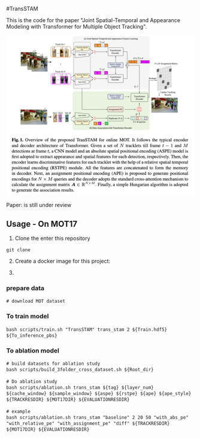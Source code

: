 #TransSTAM

This is the code for the paper "Joint Spatial-Temporal and Appearance Modeling with Transformer for Multiple Object Tracking".

![img.png](images/framework.png)

Paper: is still under review

## Usage - On MOT17

1. Clone the enter this repository
```commandline
git clone 
```


2. Create a docker image for this project:


3. 


### prepare data
```
# download MOT dataset
```


### To train model

```
bash scripts/train.sh "TransSTAM" trans_stam 2 ${Train.hdf5} ${To_inference_pbs}
```

### To ablation model

```
# build datasets for ablation study
bash scripts/build_3folder_cross_dataset.sh ${Root_dir}

# Do ablation study
bash scripts/ablation.sh trans_stam ${tag} ${layer_num} ${cache_window} ${sample_window} ${aspe} ${rstpe} ${ape} ${ape_style} ${TRACKRESDIR} ${MOT17DIR} ${EVALUATIONRESDIR}

# example
bash scripts/ablation.sh trans_stam "baseline" 2 20 50 "with_abs_pe" "with_relative_pe" "with_assignment_pe" "diff" ${TRACKRESDIR} ${MOT17DIR} ${EVALUATIONRESDIR}

```


